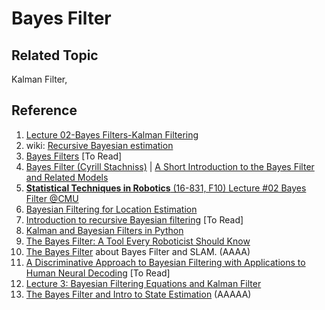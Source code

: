 # Bayes Filter

## Related Topic
Kalman Filter, 








## Reference
1. [Lecture 02-Bayes Filters-Kalman Filtering](https://www.youtube.com/watch?v=2__ktwJrMf8&list=PLdMorpQLjeXmbFaVku4JdjmQByHHqTd1F&index=2)
2. wiki: [Recursive Bayesian estimation](https://en.wikipedia.org/wiki/Recursive_Bayesian_estimation)
3. [Bayes Filters](https://people.eecs.berkeley.edu/~pabbeel/cs287-fa13/slides/bayes-filters.pdf) [To Read]
4. [Bayes Filter (Cyrill Stachniss)](https://www.youtube.com/watch?v=0lKHFJpaZvE) | [A Short Introduction to the
Bayes Filter and Related Models](http://ais.informatik.uni-freiburg.de/teaching/ws13/mapping/pdf/slam03-bayes-filter-short.pdf)
5. [**Statistical Techniques in Robotics** (16-831, F10) Lecture #02 Bayes Filter @CMU](https://www.cs.cmu.edu/~16831-f14/notes/F14/16831_lecture02_prayana_tdecker_humphreh.pdf)
6. [Bayesian Filtering for Location Estimation](https://rse-lab.cs.washington.edu/postscripts/bayes-filter-pervasive-03.pdf)
7. [Introduction to recursive Bayesian filtering](https://people.csail.mit.edu/mrub/talks/filtering.pdf) [To Read]
8. [Kalman and Bayesian Filters in Python](https://github.com/rlabbe/Kalman-and-Bayesian-Filters-in-Python)
9. [The Bayes Filter: A Tool Every Roboticist Should Know](https://www.youtube.com/watch?v=nVU1DQ-_R5E)
10. [The Bayes Filter](https://medium.com/@vikramsetty169/the-bayes-filter-71f8b61afc1c) about Bayes Filter and SLAM. (AAAA)
11. [A Discriminative Approach to Bayesian Filtering with Applications to Human Neural Decoding](https://burkh4rt.github.io/pubs/Burkhart-2019.pdf) [To Read]
12. [Lecture 3: Bayesian Filtering Equations and Kalman Filter](https://users.aalto.fi/~ssarkka/course_k2016/handout3.pdf)
13. [The Bayes Filter and Intro to State Estimation](https://johnwlambert.github.io/bayes-filter/) (AAAAA)
